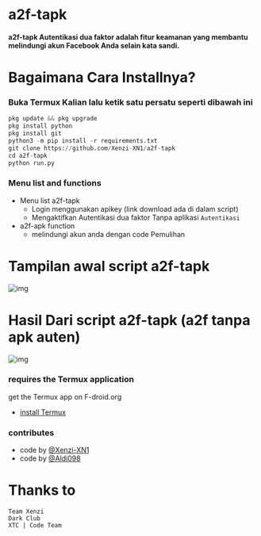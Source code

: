 # a2f-tapk

#### a2f-tapk Autentikasi dua faktor adalah fitur keamanan yang membantu melindungi akun Facebook Anda selain kata sandi.

# Bagaimana Cara Installnya?
### Buka Termux Kalian lalu ketik satu persatu seperti dibawah ini
```python
pkg update && pkg upgrade
pkg install python
pkg install git
python3 -m pip install -r requirements.txt
git clone https://github.com/Xenzi-XN1/a2f-tapk
cd a2f-tapk
python run.py
```

### Menu list and functions 
- Menu list a2f-tapk
  - Login menggunakan apikey (link download ada di dalam script)
  - Mengaktifkan Autentikasi dua faktor Tanpa aplikasi `Autentikasi`
- a2f-apk function
  - melindungi akun anda dengan code Pemulihan 

# Tampilan awal script a2f-tapk
![img]()
# Hasil Dari script a2f-tapk (a2f tanpa apk auten)
![img]()

### requires the Termux application 
get the Termux app on F-droid.org
- [install Termux](https://f-droid.org/en/packages/com.termux/)

### contributes
- code by [@Xenzi-XN1](https://github.com/Xenzi-XN1)
- code by [@Aldi098](https://github.com/Aldi098)

# Thanks to
```
Team Xenzi
Dark Club
XTC | Code Team
```
